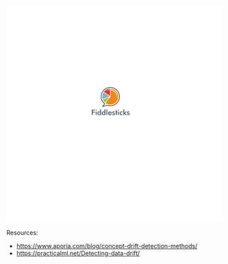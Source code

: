 <img src="logofiles/logo.png" alt="Logo">

Resources:
- https://www.aporia.com/blog/concept-drift-detection-methods/
- https://practicalml.net/Detecting-data-drift/
